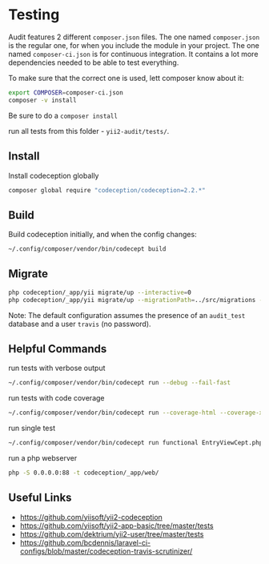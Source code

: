 # Testing

Audit features 2 different `composer.json` files. The one named `composer.json` is the regular one, for when you include the module in your project. The one named `composer-ci.json` is for continuous integration. It contains a lot more dependencies needed to be able to test everything.

To make sure that the correct one is used, lett composer know about it:

```bash
export COMPOSER=composer-ci.json
composer -v install
```

Be sure to do a `composer install` 

run all tests from this folder - `yii2-audit/tests/`.

## Install

Install codeception globally

```bash
composer global require "codeception/codeception=2.2.*"
```

## Build

Build codeception initially, and when the config changes:

```bash
~/.config/composer/vendor/bin/codecept build
```

## Migrate

```bash
php codeception/_app/yii migrate/up --interactive=0
php codeception/_app/yii migrate/up --migrationPath=../src/migrations --interactive=0
```

Note: The default configuration assumes the presence of an `audit_test` database and a user `travis` (no password).


## Helpful Commands

run tests with verbose output

```bash
~/.config/composer/vendor/bin/codecept run --debug --fail-fast
```

run tests with code coverage

```bash
~/.config/composer/vendor/bin/codecept run --coverage-html --coverage-xml
```

run single test

```bash
~/.config/composer/vendor/bin/codecept run functional EntryViewCept.php
```

run a php webserver

```bash
php -S 0.0.0.0:88 -t codeception/_app/web/
```

## Useful Links

- https://github.com/yiisoft/yii2-codeception
- https://github.com/yiisoft/yii2-app-basic/tree/master/tests
- https://github.com/dektrium/yii2-user/tree/master/tests
- https://github.com/bcdennis/laravel-ci-configs/blob/master/codeception-travis-scrutinizer/
